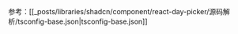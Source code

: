 参考：[[_posts/libraries/shadcn/component/react-day-picker/源码解析/tsconfig-base.json|tsconfig-base.json]]

